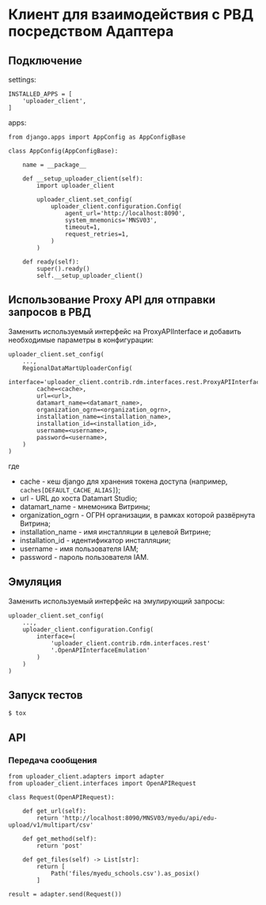 # Клиент для взаимодействия с РВД посредством Адаптера
## Подключение
settings:

    INSTALLED_APPS = [
        'uploader_client',
    ]


apps:

    from django.apps import AppConfig as AppConfigBase

    class AppConfig(AppConfigBase):
    
        name = __package__
    
        def __setup_uploader_client(self):
            import uploader_client
    
            uploader_client.set_config(
                uploader_client.configuration.Config(
                    agent_url='http://localhost:8090',
                    system_mnemonics='MNSV03',
                    timeout=1,
                    request_retries=1,
                )
            )
    
        def ready(self):
            super().ready()
            self.__setup_uploader_client()

## Использование Proxy API для отправки запросов в РВД
Заменить используемый интерфейс на ProxyAPIInterface и добавить необходимые параметры в конфигурации:

    uploader_client.set_config(
        ...,
        RegionalDataMartUploaderConfig(
            interface='uploader_client.contrib.rdm.interfaces.rest.ProxyAPIInterface',
            cache=<cache>,
            url=<url>,
            datamart_name=<datamart_name>,
            organization_ogrn=<organization_ogrn>,
            installation_name=<installation_name>,
            installation_id=<installation_id>,
            username=<username>,
            password=<username>,
        )
    )
где
- cache - кеш django для хранения токена доступа (например, `caches[DEFAULT_CACHE_ALIAS]`);
- url - URL до хоста Datamart Studio;
- datamart_name - мнемоника Витрины;
- organization_ogrn - ОГРН организации, в рамках которой развёрнута Витрина;
- installation_name - имя инсталляции в целевой Витрине;
- installation_id - идентификатор инсталляции;
- username - имя пользователя IAM;
- password - пароль пользователя IAM.
 

## Эмуляция
Заменить используемый интерфейс на эмулирующий запросы:

    uploader_client.set_config(
        ...,
        uploader_client.configuration.Config(
            interface=(
                'uploader_client.contrib.rdm.interfaces.rest'
                '.OpenAPIInterfaceEmulation'
            )
        )
    )

## Запуск тестов
    $ tox

## API

### Передача сообщения

    from uploader_client.adapters import adapter
    from uploader_client.interfaces import OpenAPIRequest

    class Request(OpenAPIRequest):

        def get_url(self):
            return 'http://localhost:8090/MNSV03/myedu/api/edu-upload/v1/multipart/csv'
    
        def get_method(self):
            return 'post'
    
        def get_files(self) -> List[str]:
            return [
                Path('files/myedu_schools.csv').as_posix()
            ]

    result = adapter.send(Request())
